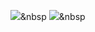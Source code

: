 
<img src="https://img.shields.io/badge/HTML-E34F26?style=flat-square&logo=HTML5&logoColor=white"/>&nbsp 
<img src="https://img.shields.io/badge/Python-3766AB?style=flat-square&logo=Python&logoColor=white"/>&nbsp 


